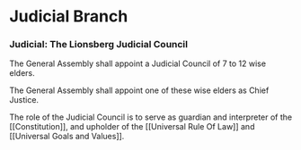 # Judicial Branch

### Judicial: The Lionsberg Judicial Council 
The General Assembly shall appoint a Judicial Council of 7 to 12 wise elders. 

The General Assembly shall appoint one of these wise elders as Chief Justice. 

The role of the Judicial Council is to serve as guardian and interpreter of the [[Constitution]], and upholder of the [[Universal Rule Of Law]] and [[Universal Goals and Values]]. 

